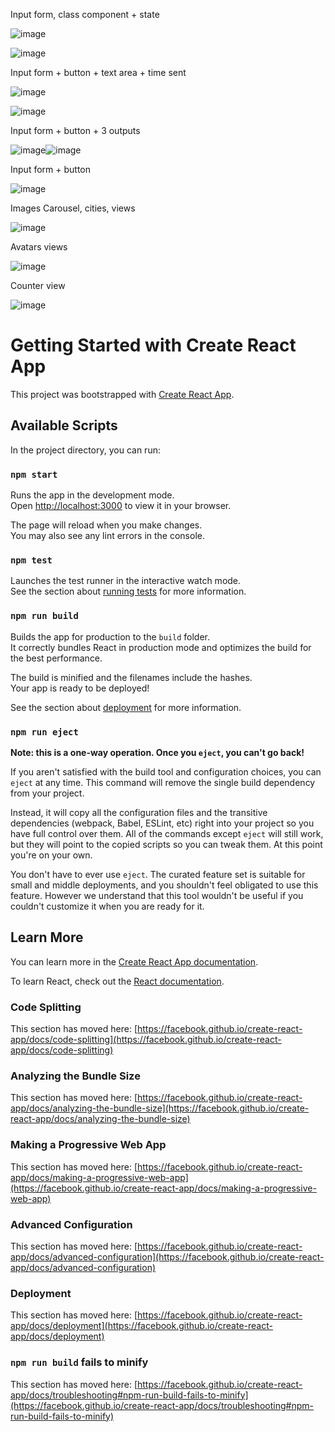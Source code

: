 Input form, class component + state

![image](https://github.com/user-attachments/assets/e072af33-3a08-43d2-b119-bb701cded0d8)

![image](https://github.com/user-attachments/assets/f65f54f0-ce9c-4e03-b716-b3fd70965be7)

Input form + button + text area + time sent

![image](https://github.com/user-attachments/assets/5d5b2798-4a8e-4ac1-9ca1-81458e46ccf7)

![image](https://github.com/user-attachments/assets/7765aa76-4cbe-4cd9-b6e9-a3bce1e72363)

Input form + button + 3 outputs

![image](https://github.com/user-attachments/assets/f845415f-86f3-471f-972c-11a95b25d38f)![image](https://github.com/user-attachments/assets/d9904bb5-06fe-4077-9611-c377bf8a1fcb)

Input form + button

![image](https://github.com/user-attachments/assets/a2b96b82-0697-437f-8d31-440ef8ab1a69)

Images Carousel, cities, views

![image](https://github.com/user-attachments/assets/3b5b2503-e9d4-4695-8526-4bb3f639060b)

Avatars views

![image](https://github.com/user-attachments/assets/19871c9e-dc6d-4c95-b897-7c498aa4c1bf)

Counter view

![image](https://github.com/user-attachments/assets/1562a278-c403-49e2-8868-1916a885b61d)

# Getting Started with Create React App

This project was bootstrapped with [Create React App](https://github.com/facebook/create-react-app).

## Available Scripts

In the project directory, you can run:

### `npm start`

Runs the app in the development mode.\
Open [http://localhost:3000](http://localhost:3000) to view it in your browser.

The page will reload when you make changes.\
You may also see any lint errors in the console.

### `npm test`

Launches the test runner in the interactive watch mode.\
See the section about [running tests](https://facebook.github.io/create-react-app/docs/running-tests) for more information.

### `npm run build`

Builds the app for production to the `build` folder.\
It correctly bundles React in production mode and optimizes the build for the best performance.

The build is minified and the filenames include the hashes.\
Your app is ready to be deployed!

See the section about [deployment](https://facebook.github.io/create-react-app/docs/deployment) for more information.

### `npm run eject`

**Note: this is a one-way operation. Once you `eject`, you can't go back!**

If you aren't satisfied with the build tool and configuration choices, you can `eject` at any time. This command will remove the single build dependency from your project.

Instead, it will copy all the configuration files and the transitive dependencies (webpack, Babel, ESLint, etc) right into your project so you have full control over them. All of the commands except `eject` will still work, but they will point to the copied scripts so you can tweak them. At this point you're on your own.

You don't have to ever use `eject`. The curated feature set is suitable for small and middle deployments, and you shouldn't feel obligated to use this feature. However we understand that this tool wouldn't be useful if you couldn't customize it when you are ready for it.

## Learn More

You can learn more in the [Create React App documentation](https://facebook.github.io/create-react-app/docs/getting-started).

To learn React, check out the [React documentation](https://reactjs.org/).

### Code Splitting

This section has moved here: [https://facebook.github.io/create-react-app/docs/code-splitting](https://facebook.github.io/create-react-app/docs/code-splitting)

### Analyzing the Bundle Size

This section has moved here: [https://facebook.github.io/create-react-app/docs/analyzing-the-bundle-size](https://facebook.github.io/create-react-app/docs/analyzing-the-bundle-size)

### Making a Progressive Web App

This section has moved here: [https://facebook.github.io/create-react-app/docs/making-a-progressive-web-app](https://facebook.github.io/create-react-app/docs/making-a-progressive-web-app)

### Advanced Configuration

This section has moved here: [https://facebook.github.io/create-react-app/docs/advanced-configuration](https://facebook.github.io/create-react-app/docs/advanced-configuration)

### Deployment

This section has moved here: [https://facebook.github.io/create-react-app/docs/deployment](https://facebook.github.io/create-react-app/docs/deployment)

### `npm run build` fails to minify

This section has moved here: [https://facebook.github.io/create-react-app/docs/troubleshooting#npm-run-build-fails-to-minify](https://facebook.github.io/create-react-app/docs/troubleshooting#npm-run-build-fails-to-minify)
